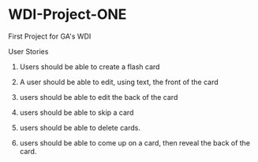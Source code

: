 # WDI-Project-ONE
First Project for GA's WDI

User Stories

1. Users should be able to create a flash card

2. A user should be able to edit, using text, the front of the card

3. users should be able to edit the back of the card

4. users should be able to skip a card

5. users should be able to delete cards.

6. users should be able to come up on a card, then reveal the back of the card.

